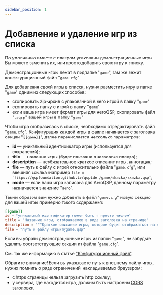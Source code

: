 ```yaml
---
sidebar_position: 1
---
```


# Добавление и удаление игр из списка

По умолчанию вместе с плеером упакованы демонстрационные игры. Вы можете заменить их, или просто добавить свою игру к списку.

Демонстрационные игры лежат в подпапке "`game`", там же лежит конфигурационный файл "`game.cfg`"

Для добавления своей игры в список, нужно разместить игру в папке "`game`" одним из следующих способов:

* скопировать zip-архив с упакованной в него игрой в папку "`game`"
* скопировать папку с игрой в папку "`game`"
* если ваша игра имеет формат игры для AeroQSP, скопировать файл "`.aqsp`" вашей игры в папку "`game`"

Чтобы игра отобразилась в списке, необходимо отредактировать файл "`game.cfg`". Конфигурация каждой игры в файле начинается с заголовка секции "**`[[game]]`**", далее перечисляется несколько параметров:

* **id** — уникальный идентификатор игры (используется для сохранений);
* **title** — название игры (будет показано в заголовке плеера);
* **description** — необязательное краткое описание игры, аннотация;
* **file** — путь к файлу с игрой относительно файла "`game.cfg`", или внешняя ссылка (например `file = "https://qspfoundation.github.io/qspider/game/skazka/skazka.qsp"`;
* **mode** — если ваша игра написана для AeroQSP, данному параметру назначается значение "`aero`".

Таким образом вам нужно добавить в файл "`game.cfg`" новую секцию для вашей игры примерно такого содержания:

```toml
[[game]]
id = "уникальный-идентификатор-может-быть-и-просто-числом"
title = "Название игры, отображаемое в виде заголовка на странице"
description = """Краткое описание игры, которое будет отображаться на странице со списком игр. Аннотация."""
file = "путь к файлу игры/mygame.qsp"
```

Если вы убрали демонстрационные игры из папки "`game`", не забудьте удалить соответствующие секции из файла "`game.cfg`".

См. так же информацию в статье ["Конфигурационный файл"](https://wiki.qsp.org/help:qspider_gamecfg).

Обратите внимание! Если вы указываете путь к внешнему файлу игры, нужно помнить о ряде ограничений, накладываемых браузером:

* с https страницы нельзя загрузить http ссылку;
* у сервера, где находится игра, должны быть настроены [CORS заголовки](https://developer.mozilla.org/ru/docs/Web/HTTP/CORS).

